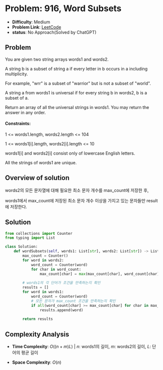 # Problem: 916, Word Subsets
- **Difficulty**: Medium
- **Problem Link**: [LeetCode](https://leetcode.com/problems/word-subsets)
- **status**: No Approach(Solved by ChatGPT)

## Problem
You are given two string arrays words1 and words2.

A string b is a subset of string a if every letter in b occurs in a including multiplicity.

For example, "wrr" is a subset of "warrior" but is not a subset of "world".

A string a from words1 is universal if for every string b in words2, b is a subset of a.

Return an array of all the universal strings in words1. You may return the answer in any order.

#### Constraints:

1 <= words1.length, words2.length <= 104

1 <= words1[i].length, words2[i].length <= 10

words1[i] and words2[i] consist only of lowercase English letters.

All the strings of words1 are unique.

## Overview of solution

words2의 모든 문자열에 대해 필요한 최소 문자 개수를 max_count에 저장한 후, 

words1에서 max_count에 저장된 최소 문자 개수 이상을 가지고 있는 문자들만 result에 저장한다.

## Solution
```python
from collections import Counter
from typing import List

class Solution:
    def wordSubsets(self, words1: List[str], words2: List[str]) -> List[str]:
        max_count = Counter()
        for word in words2:
            word_count = Counter(word)
            for char in word_count:
                max_count[char] = max(max_count[char], word_count[char])
        
        # words1의 각 단어가 조건을 만족하는지 확인
        results = []
        for word in words1:
            word_count = Counter(word)
            # 모든 문자가 max_count 조건을 만족하는지 확인
            if all(word_count[char] >= max_count[char] for char in max_count):
                results.append(word)
        
        return results
```
## Complexity Analysis

- **Time Complexity**: $O((n+m)L)$ | $n$: words1의 길이, $m$: words2의 길이, $L$: 단어의 평균 길이

- **Space Complexity**: $O(n)$ 
